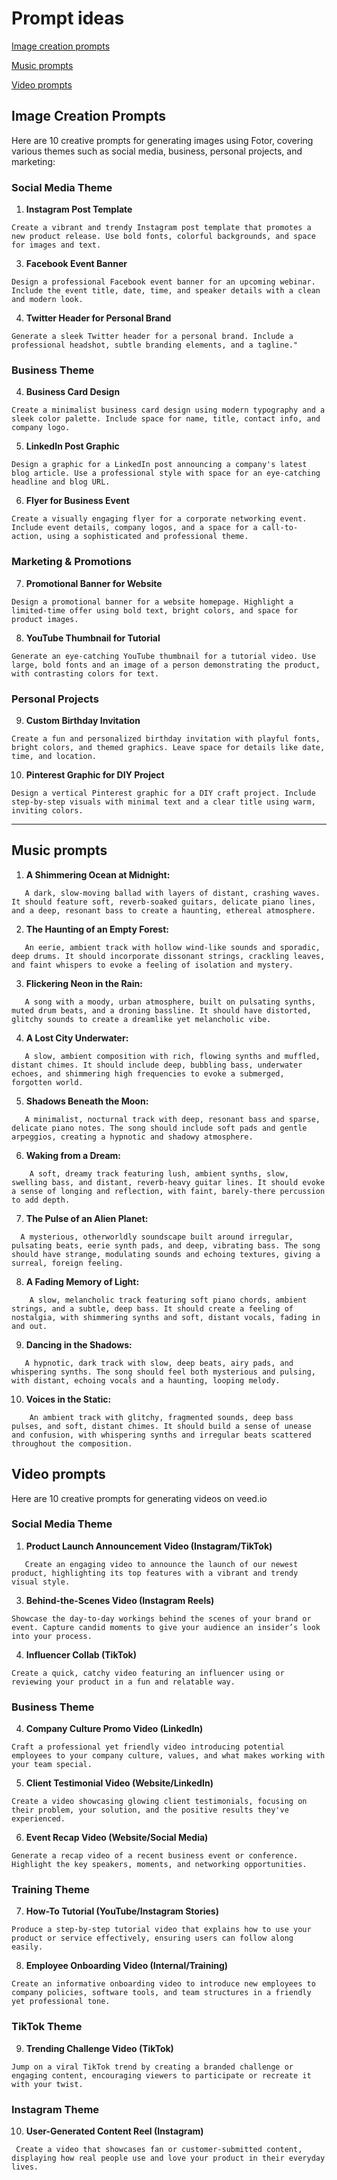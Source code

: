 # Prompt ideas

[Image creation prompts](https://github.com/drMurtadha/AI4CITYUNI/blob/main/promptIdeas.md#image-creation-prompts-for-fotor)

[Music prompts](https://github.com/drMurtadha/AI4CITYUNI/blob/main/promptIdeas.md#music-prompts)

[Video prompts](https://github.com/drMurtadha/AI4CITYUNI/blob/main/promptIdeas.md#video-prompts)

## Image Creation Prompts
Here are 10 creative prompts for generating images using Fotor, covering various themes such as social media, business, personal projects, and marketing:

### Social Media Theme

1. **Instagram Post Template**  
```
Create a vibrant and trendy Instagram post template that promotes a new product release. Use bold fonts, colorful backgrounds, and space for images and text.
```

3. **Facebook Event Banner**  
```
Design a professional Facebook event banner for an upcoming webinar. Include the event title, date, time, and speaker details with a clean and modern look.
```

4. **Twitter Header for Personal Brand**  
```
Generate a sleek Twitter header for a personal brand. Include a professional headshot, subtle branding elements, and a tagline."
```

### Business Theme

4. **Business Card Design**  
```
Create a minimalist business card design using modern typography and a sleek color palette. Include space for name, title, contact info, and company logo.
```

5. **LinkedIn Post Graphic**  
```
Design a graphic for a LinkedIn post announcing a company's latest blog article. Use a professional style with space for an eye-catching headline and blog URL.
```

6. **Flyer for Business Event**  
```
Create a visually engaging flyer for a corporate networking event. Include event details, company logos, and a space for a call-to-action, using a sophisticated and professional theme.
```

### Marketing & Promotions

7. **Promotional Banner for Website**  
```
Design a promotional banner for a website homepage. Highlight a limited-time offer using bold text, bright colors, and space for product images.
```

8. **YouTube Thumbnail for Tutorial**  
```
Generate an eye-catching YouTube thumbnail for a tutorial video. Use large, bold fonts and an image of a person demonstrating the product, with contrasting colors for text.
```

### Personal Projects

9. **Custom Birthday Invitation**  
```
Create a fun and personalized birthday invitation with playful fonts, bright colors, and themed graphics. Leave space for details like date, time, and location.
```

10. **Pinterest Graphic for DIY Project**  
```
Design a vertical Pinterest graphic for a DIY craft project. Include step-by-step visuals with minimal text and a clear title using warm, inviting colors.
```

---

## Music prompts

1. **A Shimmering Ocean at Midnight:**
```
   A dark, slow-moving ballad with layers of distant, crashing waves. It should feature soft, reverb-soaked guitars, delicate piano lines, and a deep, resonant bass to create a haunting, ethereal atmosphere.
```

2. **The Haunting of an Empty Forest:**
```
   An eerie, ambient track with hollow wind-like sounds and sporadic, deep drums. It should incorporate dissonant strings, crackling leaves, and faint whispers to evoke a feeling of isolation and mystery.
```

3. **Flickering Neon in the Rain:**
```
   A song with a moody, urban atmosphere, built on pulsating synths, muted drum beats, and a droning bassline. It should have distorted, glitchy sounds to create a dreamlike yet melancholic vibe.
```

4. **A Lost City Underwater:**
```
   A slow, ambient composition with rich, flowing synths and muffled, distant chimes. It should include deep, bubbling bass, underwater echoes, and shimmering high frequencies to evoke a submerged, forgotten world.
```

5. **Shadows Beneath the Moon:**
```
   A minimalist, nocturnal track with deep, resonant bass and sparse, delicate piano notes. The song should include soft pads and gentle arpeggios, creating a hypnotic and shadowy atmosphere.
```

6. **Waking from a Dream:**
```
    A soft, dreamy track featuring lush, ambient synths, slow, swelling bass, and distant, reverb-heavy guitar lines. It should evoke a sense of longing and reflection, with faint, barely-there percussion to add depth.
```

7. **The Pulse of an Alien Planet:**
 ```
   A mysterious, otherworldly soundscape built around irregular, pulsating beats, eerie synth pads, and deep, vibrating bass. The song should have strange, modulating sounds and echoing textures, giving a surreal, foreign feeling.
 ```

8. **A Fading Memory of Light:**
```
    A slow, melancholic track featuring soft piano chords, ambient strings, and a subtle, deep bass. It should create a feeling of nostalgia, with shimmering synths and soft, distant vocals, fading in and out.
```

9. **Dancing in the Shadows:**
```
   A hypnotic, dark track with slow, deep beats, airy pads, and whispering synths. The song should feel both mysterious and pulsing, with distant, echoing vocals and a haunting, looping melody.
```

10. **Voices in the Static:**
```
    An ambient track with glitchy, fragmented sounds, deep bass pulses, and soft, distant chimes. It should build a sense of unease and confusion, with whispering synths and irregular beats scattered throughout the composition.
```

## Video prompts

Here are 10 creative prompts for generating videos on veed.io

### Social Media Theme

1. **Product Launch Announcement Video (Instagram/TikTok)**
```
   Create an engaging video to announce the launch of our newest product, highlighting its top features with a vibrant and trendy visual style.
```

3. **Behind-the-Scenes Video (Instagram Reels)**  
```
Showcase the day-to-day workings behind the scenes of your brand or event. Capture candid moments to give your audience an insider’s look into your process.
```

4. **Influencer Collab (TikTok)**  
```
Create a quick, catchy video featuring an influencer using or reviewing your product in a fun and relatable way.
```

### Business Theme

4. **Company Culture Promo Video (LinkedIn)**  
```
Craft a professional yet friendly video introducing potential employees to your company culture, values, and what makes working with your team special.
```

5. **Client Testimonial Video (Website/LinkedIn)**  
 ```
Create a video showcasing glowing client testimonials, focusing on their problem, your solution, and the positive results they've experienced.
 ```

6. **Event Recap Video (Website/Social Media)**  
```
Generate a recap video of a recent business event or conference. Highlight the key speakers, moments, and networking opportunities.
```

### Training Theme

7. **How-To Tutorial (YouTube/Instagram Stories)**  
 ```
Produce a step-by-step tutorial video that explains how to use your product or service effectively, ensuring users can follow along easily.
 ```

8. **Employee Onboarding Video (Internal/Training)**  
```
Create an informative onboarding video to introduce new employees to company policies, software tools, and team structures in a friendly yet professional tone.
```

### TikTok Theme

9. **Trending Challenge Video (TikTok)**  
```
Jump on a viral TikTok trend by creating a branded challenge or engaging content, encouraging viewers to participate or recreate it with your twist.
```

### Instagram Theme

10. **User-Generated Content Reel (Instagram)**  
```
 Create a video that showcases fan or customer-submitted content, displaying how real people use and love your product in their everyday lives.
```


